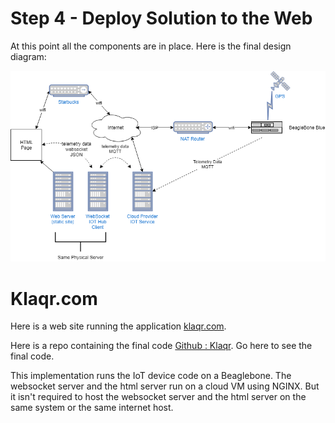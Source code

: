 # Step 4 - Deploy Solution to the Web

At this point all the components are in place. Here is the final design diagram:

![alt text](Azure/img/iot-experiment-4.png "IoT Experiment Design Final")


# Klaqr.com
 
Here is a web site running the application [klaqr.com](https://klaqr.com).

Here is a repo containing the final code [Github : Klaqr](https://github.com/dmh2000/klaqr).
Go here to see the final code.

This implementation runs the IoT device code on a Beaglebone. The websocket server
and the html server run on a cloud VM using NGINX. But it isn't required to host
the websocket server and the html server on the same system or the same internet
host. 
